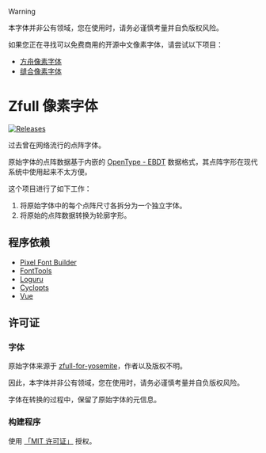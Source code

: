 > [!WARNING]
> 
> 本字体并非公有领域，您在使用时，请务必谨慎考量并自负版权风险。
> 
> 如果您正在寻找可以免费商用的开源中文像素字体，请尝试以下项目：
>
> - [方舟像素字体](https://github.com/TakWolf/ark-pixel-font)
> - [缝合像素字体](https://github.com/TakWolf/fusion-pixel-font)

# Zfull 像素字体

[![Releases](https://img.shields.io/github/v/release/TakWolf/zfull-pixel-font)](https://github.com/TakWolf/zfull-pixel-font/releases)

过去曾在网络流行的点阵字体。

原始字体的点阵数据基于内嵌的 [OpenType - EBDT](https://learn.microsoft.com/en-us/typography/opentype/spec/ebdt) 数据格式，其点阵字形在现代系统中使用起来不太方便。

这个项目进行了如下工作：

1. 将原始字体中的每个点阵尺寸各拆分为一个独立字体。
2. 将原始的点阵数据转换为轮廓字形。

## 程序依赖

- [Pixel Font Builder](https://github.com/TakWolf/pixel-font-builder)
- [FontTools](https://github.com/fonttools/fonttools)
- [Loguru](https://github.com/Delgan/loguru)
- [Cyclopts](https://github.com/BrianPugh/cyclopts)
- [Vue](https://vuejs.org)

## 许可证

### 字体

原始字体来源于 [zfull-for-yosemite](https://github.com/andot/zfull-for-yosemite/tree/master/fonts)，作者以及版权不明。

因此，本字体并非公有领域，您在使用时，请务必谨慎考量并自负版权风险。

字体在转换的过程中，保留了原始字体的元信息。

### 构建程序

使用 [「MIT 许可证」](LICENSE-MIT) 授权。
